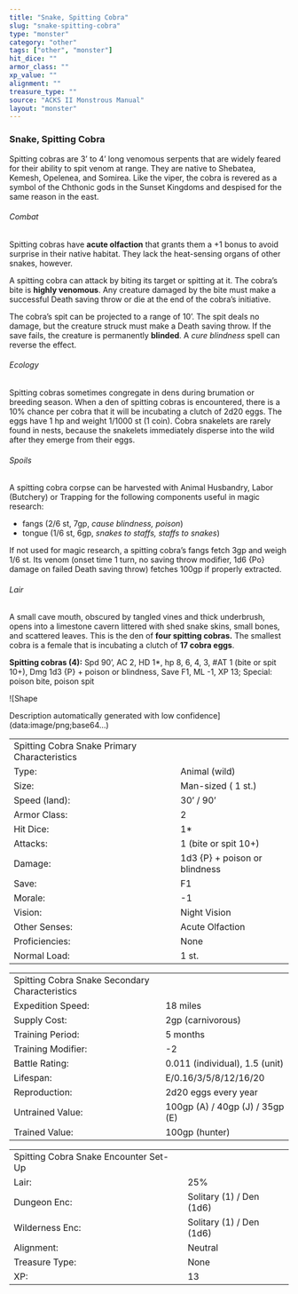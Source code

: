 ```yaml
---
title: "Snake, Spitting Cobra"
slug: "snake-spitting-cobra"
type: "monster"
category: "other"
tags: ["other", "monster"]
hit_dice: ""
armor_class: ""
xp_value: ""
alignment: ""
treasure_type: ""
source: "ACKS II Monstrous Manual"
layout: "monster"
---
```


### Snake, Spitting Cobra

Spitting cobras are 3’ to 4’ long venomous serpents that are widely feared for their ability to
spit venom at range. They are native to Shebatea, Kemesh, Opelenea, and Somirea. Like the viper, the
cobra is revered as a symbol of the Chthonic gods in the Sunset Kingdoms and despised for the same
reason in the east.

###### Combat

Spitting cobras have **acute olfaction** that grants them a +1 bonus to avoid surprise in their
native habitat. They lack the heat-sensing organs of other snakes, however.

A spitting cobra can attack by biting its target or spitting at it. The cobra’s bite is **highly
venomous**. Any creature damaged by the bite must make a successful Death saving throw or die at the
end of the cobra’s initiative.

The cobra’s spit can be projected to a range of 10’. The spit deals no damage, but the creature
struck must make a Death saving throw. If the save fails, the creature is permanently **blinded**. A
*cure blindness* spell can reverse the effect.

###### Ecology

Spitting cobras sometimes congregate in dens during brumation or breeding season. When a den of
spitting cobras is encountered, there is a 10% chance per cobra that it will be incubating a clutch
of 2d20 eggs. The eggs have 1 hp and weight 1/1000 st (1 coin). Cobra snakelets are rarely found in
nests, because the snakelets immediately disperse into the wild after they emerge from their eggs.

###### Spoils

A spitting cobra corpse can be harvested with Animal Husbandry, Labor (Butchery) or Trapping for
the following components useful in magic research:

* fangs (2/6 st, 7gp, *cause blindness, poison*)
* tongue (1/6 st, 6gp, *snakes to staffs, staffs to snakes*)

If not used for magic research, a spitting cobra’s fangs fetch 3gp and weigh 1/6 st. Its venom
(onset time 1 turn, no saving throw modifier, 1d6 {Po} damage on failed Death saving throw) fetches
100gp if properly extracted.

###### Lair

A small cave mouth, obscured by tangled vines and thick underbrush, opens into a limestone cavern
littered with shed snake skins, small bones, and scattered leaves. This is the den of **four
spitting cobras.** The smallest cobra is a female that is incubating a clutch of **17 cobra eggs**.

**Spitting cobras (4):** Spd 90’, AC 2, HD 1\*, hp 8, 6, 4, 3, #AT 1 (bite or spit 10+), Dmg 1d3
{P} + poison or blindness, Save F1, ML -1, XP 13; Special: poison bite, poison spit

![Shape

Description automatically generated with low confidence](data:image/png;base64...)

|  |  |
| --- | --- |
| Spitting Cobra Snake Primary Characteristics | |
| Type: | Animal (wild) |
| Size: | Man-sized ( 1 st.) |
| Speed (land): | 30’ / 90’ |
| Armor Class: | 2 |
| Hit Dice: | 1\* |
| Attacks: | 1 (bite or spit 10+) |
| Damage: | 1d3 {P} + poison or blindness |
| Save: | F1 |
| Morale: | -1 |
| Vision: | Night Vision |
| Other Senses: | Acute Olfaction |
| Proficiencies: | None |
| Normal Load: | 1 st. |

|  |  |
| --- | --- |
| Spitting Cobra Snake Secondary Characteristics | |
| Expedition Speed: | 18 miles |
| Supply Cost: | 2gp (carnivorous) |
| Training Period: | 5 months |
| Training Modifier: | -2 |
| Battle Rating: | 0.011 (individual), 1.5 (unit) |
| Lifespan: | E/0.16/3/5/8/12/16/20 |
| Reproduction: | 2d20 eggs every year |
| Untrained Value: | 100gp (A) / 40gp (J) / 35gp (E) |
| Trained Value: | 100gp (hunter) |

|  |  |
| --- | --- |
| Spitting Cobra Snake Encounter Set-Up | |
| Lair: | 25% |
| Dungeon Enc: | Solitary (1) / Den (1d6) |
| Wilderness Enc: | Solitary (1) / Den (1d6) |
| Alignment: | Neutral |
| Treasure Type: | None |
| XP: | 13 |
